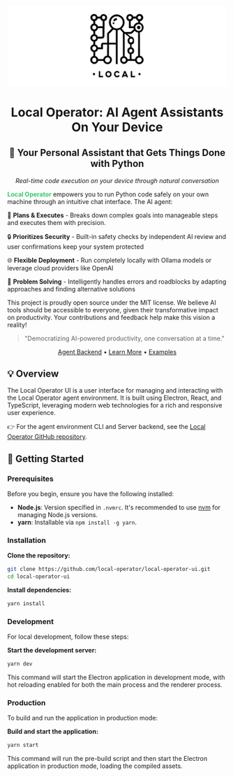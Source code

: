 <picture>
  <source media="(prefers-color-scheme: dark)" srcset="./resources/local-operator-icon-2-dark-clear.png">
  <source media="(prefers-color-scheme: light)" srcset="./resources/local-operator-icon-2-light-clear.png">
  <img alt="Shows a black Local Operator Logo in light color mode and a white one in dark color mode."
       src="./resources/local-operator-icon-2-light-clear.png">
</picture>

<h1 align="center">Local Operator: AI Agent Assistants On Your Device</h1>
<div align="center">
  <h2>🤖 Your Personal Assistant that Gets Things Done with Python</h2>
  <p><i>Real-time code execution on your device through natural conversation</i></p>
</div>

**<span style="color: #38C96A">Local Operator</span>** empowers you to run Python code safely on your own machine through an intuitive chat interface. The AI agent:

🎯 **Plans & Executes** - Breaks down complex goals into manageable steps and executes them with precision.

🔒 **Prioritizes Security** - Built-in safety checks by independent AI review and user confirmations keep your system protected

🌐 **Flexible Deployment** - Run completely locally with Ollama models or leverage cloud providers like OpenAI

🔧 **Problem Solving** - Intelligently handles errors and roadblocks by adapting approaches and finding alternative solutions

This project is proudly open source under the MIT license. We believe AI tools should be accessible to everyone, given their transformative impact on productivity. Your contributions and feedback help make this vision a reality!

> "Democratizing AI-powered productivity, one conversation at a time."

<div align="center">
  <a href="https://github.com/damianvtran/local-operator">Agent Backend</a> •
  <a href="https://local-operator.com">Learn More</a> •
  <a href="https://github.com/damianvtran/local-operator/tree/main/examples/notebooks">Examples</a>
</div>

## 💡 Overview

The Local Operator UI is a user interface for managing and interacting with the Local Operator agent environment. It is built using Electron, React, and TypeScript, leveraging modern web technologies for a rich and responsive user experience.

👉 For the agent environment CLI and Server backend, see the [Local Operator GitHub repository](https://github.com/damianvtran/local-operator).

## 🚀 Getting Started

### Prerequisites

Before you begin, ensure you have the following installed:

- **Node.js**: Version specified in `.nvmrc`. It's recommended to use [nvm](https://github.com/nvm-sh/nvm) for managing Node.js versions.
- **yarn**: Installable via `npm install -g yarn`.

### Installation

**Clone the repository:**

```bash
git clone https://github.com/local-operator/local-operator-ui.git
cd local-operator-ui
```

**Install dependencies:**

```bash
yarn install
```

### Development

For local development, follow these steps:

**Start the development server:**

```bash
yarn dev
```

This command will start the Electron application in development mode, with hot reloading enabled for both the main process and the renderer process.

### Production

To build and run the application in production mode:

**Build and start the application:**

```bash
yarn start
```

This command will run the pre-build script and then start the Electron application in production mode, loading the compiled assets.
